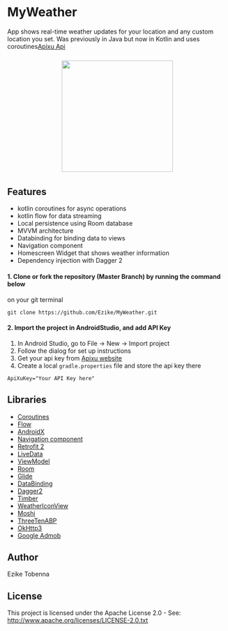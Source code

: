 # MyWeather
App shows real-time weather updates for your location and any custom location you set.
Was previously in Java but now in Kotlin and uses coroutines[Apixu Api](https://www.apixu.com/api.aspx)

<h4 align="center">
<img src="https://res.cloudinary.com/diixxqjcx/image/upload/v1554216525/Nexus_5x-Screenshot1.png" vspace="4" align= "center" width=255 ></h4>


## Features
* kotlin coroutines for async operations
* kotlin flow for data streaming
* Local persistence using Room database
* MVVM architecture
* Databinding for binding data to views
* Navigation component
* Homescreen Widget that shows weather information
* Dependency injection with Dagger 2

#### 1. Clone or fork the repository (Master Branch) by running the command below
on your git terminal
```
git clone https://github.com/Ezike/MyWeather.git
```

#### 2. Import the project in AndroidStudio, and add API Key
1.  In Android Studio, go to File -> New -> Import project
2.  Follow the dialog for set up instructions
3.  Get your api key from [Apixu website](https://www.apixu.com/api.aspx)
4.  Create a local `gradle.properties` file and store the api key there

```
ApiXuKey="Your API Key here"
```

## Libraries
*   [Coroutines](https://developer.android.com/kotlin/coroutines)
*   [Flow](https://kotlin.github.io/kotlinx.coroutines/kotlinx-coroutines-core/kotlinx.coroutines.flow/-flow/)
*   [AndroidX](https://developer.android.com/jetpack/androidx/)
*   [Navigation component](https://developer.android.com/guide/navigation)
*   [Retrofit 2](https://github.com/square/retrofit)
*   [LiveData](https://developer.android.com/topic/libraries/architecture/livedata)
*   [ViewModel](https://developer.android.com/topic/libraries/architecture/viewmodel)
*   [Room](https://developer.android.com/topic/libraries/architecture/room)
*   [Glide](https://github.com/bumptech/glide)
*   [DataBinding](https://developer.android.com/topic/libraries/data-binding)
*   [Dagger2](https://google.github.io/dagger/users-guide)
*   [Timber](https://github.com/JakeWharton/timber)
*   [WeatherIconView](https://github.com/pwittchen/WeatherIconView)
*   [Moshi](https://github.com/square/moshi)
*   [ThreeTenABP](https://github.com/JakeWharton/ThreeTenABP)
*   [OkHttp3](https://square.github.io/okhttp)
*   [Google Admob](https://developers.google.com/admob/android/quick-start)

## Author
Ezike Tobenna

## License
This project is licensed under the Apache License 2.0 - See: http://www.apache.org/licenses/LICENSE-2.0.txt


